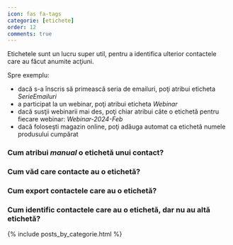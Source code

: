 ```yaml
---
icon: fas fa-tags
categorie: [etichete]
order: 12
comments: true
---
```


Etichetele sunt un lucru super util, pentru a identifica ulterior contactele care au făcut anumite acţiuni.

Spre exemplu:
* dacă s-a înscris să primească seria de emailuri, poţi atribui eticheta _SerieEmailuri_
* a participat la un webinar, poţi atribui eticheta _Webinar_
* dacă susţii webinarii mai des, poţi chiar atribui câte o etichetă pentru fiecare webinar: _Webinar-2024-Feb_
* dacă foloseşti magazin online, poţi adăuga automat ca etichetă numele produsului cumpărat

### Cum atribui _manual_ o etichetă unui contact?

### Cum văd care contacte au o etichetă?

### Cum export contactele care au o etichetă?

### Cum identific contactele care au o etichetă, dar nu au altă etichetă?

{% include posts_by_categorie.html %}
